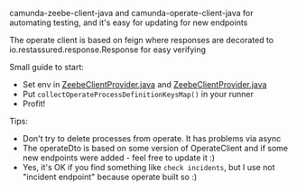 camunda-zeebe-client-java and camunda-operate-client-java for automating testing, and it's easy for updating for new endpoints

The operate client is based on feign where responses are decorated to io.restassured.response.Response for easy verifying

Small guide to start:

- Set env
  in [ZeebeClientProvider.java](../zeebe-operate-feign-client/src/main/java/zeebe/client/ZeebeClientProvider.java)
  and [ZeebeClientProvider.java](../zeebe-operate-feign-client/src/main/java/zeebe/feign/client/OperateFeignClientProvider.java)
- Put `collectOperateProcessDefinitionKeysMap()` in your runner
- Profit!

Tips:

- Don't try to delete processes from operate. It has problems via async
- The operateDto is based on some version of OperateClient and if some new endpoints were added - feel free to update it :)
- Yes, it's OK if you find something like `check incidents`, but I use not "incident endpoint" because operate built
  so :)
